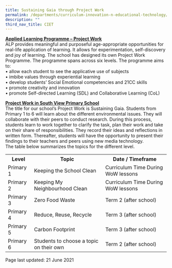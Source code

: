 ```yaml
---
title: Sustaining Gaia through Project Work
permalink: /departments/curriculum-innovation-n-educational-technology/sustaining-gaia-through-project-work/
description: ""
third_nav_title: CIET
---
```


<p><strong><u>Applied Learning Programme &ndash; Project Work<br /></u></strong>ALP provides meaningful and purposeful age-appropriate opportunities for real-life application of learning. It allows for experimentation, self-discovery and joy of learning. The school has designed its own Project Work Programme. The programme spans across six levels. The programme aims to:<br />&bull; allow each student to see the applicative use of subjects<br />&bull; imbibe values through experiential learning<br />&bull; develop students&rsquo; Social Emotional competencies and 21CC skills<br />&bull; promote creativity and innovation&nbsp;<br />&bull; promote Self-directed Learning (SDL) and Collaborative Learning (CoL)</p>
<p><strong><u>Project Work in South View Primary School<br /></u></strong>The title for our school&rsquo;s Project Work is Sustaining Gaia. Students from Primary 1 to 6 will learn about the different environmental issues. They will collaborate with their peers to conduct research. During this process, students learn to work together to clarify the task, plan their work and take on their share of responsibilities. They record their ideas and reflections in written form. Thereafter, students will have the opportunity to present their findings to their teachers and peers using new media technology.<br />The table below summarizes the topics for the different level.</p>
</div>
<table>
<tbody>
<tr>
<th>Level</th>
<th>Topic</th>
<th>Date / Timeframe</th>
</tr>
<tr>
<td>Primary 1</td>
<td>Keeping the School Clean</td>
<td>Curriculum Time During WoW lessons</td>
</tr>
<tr>
<td>Primary 2</td>
<td>Keeping My Neighbourhood Clean</td>
<td>Curriculum Time During WoW lessons</td>
</tr>
<tr>
<td>Primary 3</td>
<td>Zero Food Waste&nbsp;</td>
<td>Term 2 (after school)</td>
</tr>
<tr>
<td>Primary 4</td>
<td>Reduce, Reuse, Recycle&nbsp;</td>
<td>Term 3 (after school)</td>
</tr>
<tr>
<td>Primary 5</td>
<td>Carbon Footprint&nbsp;</td>
<td>Term 3 (after school)</td>
</tr>
<tr>
<td>Primary 6</td>
<td>Students to choose a topic on their own</td>
<td>Term 2 (after school)</td>
</tr>
</tbody>
</table>
<p>Page last updated: 21 June 2021</p>
